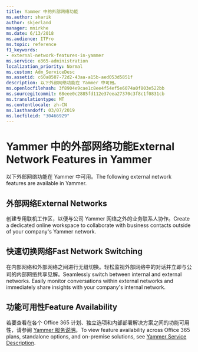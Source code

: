 ```yaml
---
title: Yammer 中的外部网络功能
ms.author: sharik
author: skjerland
manager: mnirkhe
ms.date: 6/13/2018
ms.audience: ITPro
ms.topic: reference
f1_keywords:
- external-network-features-in-yammer
ms.service: o365-administration
localization_priority: Normal
ms.custom: Adm_ServiceDesc
ms.assetid: c60a8507-72d2-43aa-a15b-aed053d5851f
description: 以下外部网络功能在 Yammer 中可用。
ms.openlocfilehash: 3f8904e9cae1c8ee4f54ef5e6074a0f803e522bb
ms.sourcegitcommit: 68eee0c2885fd112e37eea27370c3f8c1f0831cb
ms.translationtype: MT
ms.contentlocale: zh-CN
ms.lasthandoff: 03/07/2019
ms.locfileid: "30466929"
---
```

# <a name="external-network-features-in-yammer"></a><span data-ttu-id="f5407-103">Yammer 中的外部网络功能</span><span class="sxs-lookup"><span data-stu-id="f5407-103">External Network Features in Yammer</span></span>

<span data-ttu-id="f5407-104">以下外部网络功能在 Yammer 中可用。</span><span class="sxs-lookup"><span data-stu-id="f5407-104">The following external network features are available in Yammer.</span></span>
  
## <a name="external-networks"></a><span data-ttu-id="f5407-105">外部网络</span><span class="sxs-lookup"><span data-stu-id="f5407-105">External Networks</span></span>
<span data-ttu-id="f5407-106"><a name="bkmk_ExternalNetworks"> </a></span><span class="sxs-lookup"><span data-stu-id="f5407-106"></span></span>

<span data-ttu-id="f5407-107">创建专用联机工作区，以便与公司 Yammer 网络之外的业务联系人协作。</span><span class="sxs-lookup"><span data-stu-id="f5407-107">Create a dedicated online workspace to collaborate with business contacts outside of your company's Yammer network.</span></span>
  
## <a name="fast-network-switching"></a><span data-ttu-id="f5407-108">快速切换网络</span><span class="sxs-lookup"><span data-stu-id="f5407-108">Fast Network Switching</span></span>
<span data-ttu-id="f5407-109"><a name="bkmk_FastNetworkSwitching"> </a></span><span class="sxs-lookup"><span data-stu-id="f5407-109"></span></span>

<span data-ttu-id="f5407-p101">在内部网络和外部网络之间进行无缝切换。轻松监视外部网络中的对话并立即与公司的内部网络共享见解。</span><span class="sxs-lookup"><span data-stu-id="f5407-p101">Seamlessly switch between internal and external networks. Easily monitor conversations within external networks and immediately share insights with your company's internal network.</span></span>
  
## <a name="feature-availability"></a><span data-ttu-id="f5407-112">功能可用性</span><span class="sxs-lookup"><span data-stu-id="f5407-112">Feature Availability</span></span>
<span data-ttu-id="f5407-113"><a name="bkmk_FastNetworkSwitching"> </a></span><span class="sxs-lookup"><span data-stu-id="f5407-113"></span></span>

<span data-ttu-id="f5407-114">若要查看在各个 Office 365 计划、独立选项和内部部署解决方案之间的功能可用性，请参阅 [Yammer 服务说明](yammer-service-description.md)。</span><span class="sxs-lookup"><span data-stu-id="f5407-114">To view feature availability across Office 365 plans, standalone options, and on-premise solutions, see [Yammer Service Description](yammer-service-description.md).</span></span>
